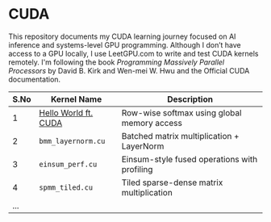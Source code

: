 # CUDA

This repository documents my CUDA learning journey focused on AI inference and systems-level GPU programming.
Although I don’t have access to a GPU locally, I use LeetGPU.com to write and test CUDA kernels remotely.
I'm following the book *Programming Massively Parallel Processors* by David B. Kirk and Wen-mei W. Hwu and the Official CUDA documentation.  

| S.No | Kernel Name        | Description                                  |
| ---- | ------------------ | -------------------------------------------- |
| 1    | [Hello World ft. CUDA](puzzles/puzzles_01_10/001_hello_world_gpu/001_hello_world_gpu.cu) | Row-wise softmax using global memory access  |
| 2    | `bmm_layernorm.cu` | Batched matrix multiplication + LayerNorm    |
| 3    | `einsum_perf.cu`   | Einsum-style fused operations with profiling |
| 4    | `spmm_tiled.cu`    | Tiled sparse-dense matrix multiplication     |
| ...  |                    |                                              |

